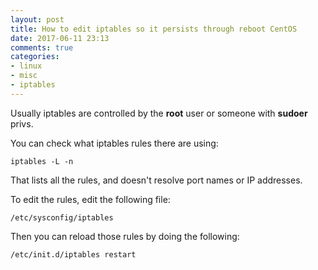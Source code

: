 ```yaml
---
layout: post
title: How to edit iptables so it persists through reboot CentOS
date: 2017-06-11 23:13
comments: true
categories:
- linux
- misc
- iptables
---
```

Usually iptables are controlled by the **root** user or someone with **sudoer** privs.

You can check what iptables rules there are using:

`iptables -L -n`

That lists all the rules, and doesn't resolve port names or IP addresses.

To edit the rules, edit the following file:

`/etc/sysconfig/iptables`

Then you can reload those rules by doing the following:

`/etc/init.d/iptables restart`